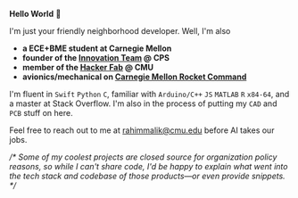 **Hello World** 👋

I'm just your friendly neighborhood developer. Well, I'm also<br/>
- **a ECE+BME student at Carnegie Mellon**<br/>
- **founder of the [Innovation Team](https://github.com/cps-innovation-team) @ CPS**<br/>
- **member of the [Hacker Fab](https://docs.hackerfab.org/hacker-fab-space) @ CMU**
- **avionics/mechanical on [Carnegie Mellon Rocket Command](https://jefferyjohn.github.io/rocket/)**

I'm fluent in `Swift` `Python` `C`, familiar with `Arduino/C++` `JS` `MATLAB` `R` `x84-64`, and a master at Stack Overflow. I'm also in the process of putting my `CAD` and `PCB` stuff on here.

Feel free to reach out to me at [rahimmalik@cmu.edu](mailto:rahimmalik@cmu.edu) before AI takes our jobs.


*/\* Some of my coolest projects are closed source for organization policy reasons, so while I can't share code, I'd be happy to explain what went into the tech stack and codebase of those products—or even provide snippets. \*/*
